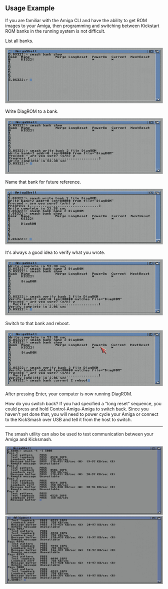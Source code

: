 ## Usage Example

If you are familiar with the Amiga CLI and have the ability to get
ROM images to your Amiga, then programming and switching between Kickstart
ROM banks in the running system is not difficult.

List all banks.

![smash bank show](smash_example_1_bank_show.jpg?raw=true "smash bank show")

Write DiagROM to a bank.

![smash write](smash_example_2_write.jpg?raw=true "smash write")

Name that bank for future reference.

![smash bank name](smash_example_3_bank_name.jpg?raw=true "smash bank name")

It's always a good idea to verify what you wrote.

![smash verify](smash_example_4_verify.jpg?raw=true "smash verif")

Switch to that bank and reboot.

![smash bank current](smash_example_5_bank_current.jpg?raw=true "smash bank current")

After pressing Enter, your computer is now running DiagROM.

How do you switch back? If you had specified a "long reset" sequence, you could press and hold Control-Amiga-Amiga to switch back. Since you haven't yet done that, you will need to power cycle your Amiga or connect to the KickSmash over USB and tell it from the host to switch.

-------------------------------------------------------

The smash utility can also be used to test communication between your Amiga and Kicksmash.

![smash test start](smash_example_6_test_start.jpg?raw=true "smash test")
![smash test end](smash_example_7_test_end.jpg?raw=true "smash test (end)")

